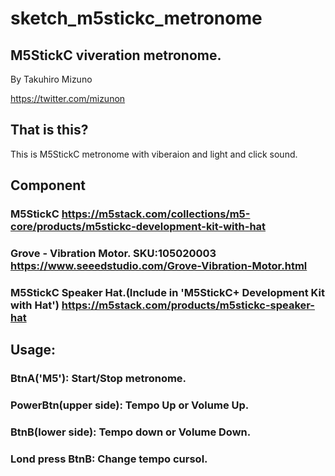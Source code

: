# sketch_m5stickc_metronome

## M5StickC viveration metronome.  
 By Takuhiro Mizuno
  
https://twitter.com/mizunon

## That is this?
This is M5StickC metronome with viberaion and light and click sound.

## Component
### M5StickC https://m5stack.com/collections/m5-core/products/m5stickc-development-kit-with-hat
### Grove - Vibration Motor. SKU:105020003 https://www.seeedstudio.com/Grove-Vibration-Motor.html
### M5StickC Speaker Hat.(Include in 'M5StickC+ Development Kit with Hat') https://m5stack.com/products/m5stickc-speaker-hat

## Usage:
### BtnA('M5'): Start/Stop metronome.
### PowerBtn(upper side): Tempo Up or Volume Up.
### BtnB(lower side): Tempo down or Volume Down.
### Lond press BtnB: Change tempo cursol.
